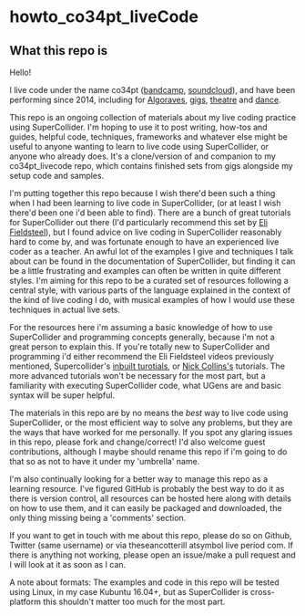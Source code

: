 # howto_co34pt_liveCode
## What this repo is

Hello!

I live code under the name co34pt ([bandcamp](http://co34pt.bandcamp.com), [soundcloud](http://soundcloud.com/co-3-4-pt)), and have been performing since 2014, including for [Algoraves](https://co34pt.bandcamp.com/album/live-transmediale-algorave-haus-der-kulturen-der-welt-berlin-3-2-17), [gigs](https://co34pt.bandcamp.com/album/live-koan-1-openings-the-globe-jazz-co-op-22nd-april-2016), [theatre](http://www.britishtheatreguide.info/reviews/and-all-the-discovery-museu-12713) and [dance](https://vimeo.com/169447822).

This repo is an ongoing collection of materials about my live coding practice using SuperCollider. I'm hoping to use it to post writing, how-tos and guides, helpful code, techniques, frameworks and whatever else might be useful to anyone wanting to learn to live code using SuperCollider, or anyone who already does. It's a clone/version of and companion to my co34pt_livecode repo, which contains finished sets from gigs alongside my setup code and samples.

I'm putting together this repo because I wish there'd been such a thing when I had been learning to live code in SuperCollider, (or at least I wish there'd been one i'd been able to find). There are a bunch of great tutorials for SuperCollider out there (I'd particularly recommend this set by [Eli Fieldsteel](https://www.youtube.com/watch?v=yRzsOOiJ_p4&list=PLPYzvS8A_rTaNDweXe6PX4CXSGq4iEWYC)), but I found advice on live coding in SuperCollider reasonably hard to come by, and was fortunate enough to have an experienced live coder as a teacher. An awful lot of the examples I give and techniques I talk about can be found in the documentation of SuperCollider, but finding it can be a little frustrating and examples can often be written in quite different styles. I'm aiming for this repo to be a curated set of resources following a central style, with various parts of the language explained in the context of the kind of live coding I do, with musical examples of how I would use these techniques in actual live sets.

For the resources here i'm assuming a basic knowledge of how to use SuperCollider and programming concepts generally, because i'm not a great person to explain this. If you're totally new to SuperCollider and programming i'd either recommend the Eli Fieldsteel videos previously mentioned, Supercollider's [inbuilt turotials](http://supercollider.svn.sourceforge.net/viewvc/supercollider/trunk/common/build/Help/Tutorials/Getting-Started/Getting%20Started%20With%20SC.html), or [Nick Collins's](http://composerprogrammer.com/teaching/supercollider/sctutorial/tutorial.html) tutorials. The more advanced tutorials won't be necessary for the most part, but a familiarity with executing SuperCollider code, what UGens are and basic syntax will be super helpful.

The materials in this repo are by no means the _best_ way to live code using SuperCollider, or the most efficient way to solve any problems, but they are the ways that have worked for me personally. If you spot any glaring issues in this repo, please fork and change/correct! I'd also welcome guest contributions, although I maybe should rename this repo if i'm going to do that so as not to have it under my 'umbrella' name.

I'm also continually looking for a better way to manage this repo as a learning resource. I've figured GitHub is probably the best way to do it as there is version control, all resources can be hosted here along with details on how to use them, and it can easily be packaged and downloaded, the only thing missing being a 'comments' section.

If you want to get in touch with me about this repo, please do so on Github, Twitter (same username) or via theseancotterill atsymbol live period com. If there is anything not working, please open an issue/make a pull request and I will look at it as soon as I can.

A note about formats: The examples and code in this repo will be tested using Linux, in my case Kubuntu 16.04+, but as SuperCollider is cross-platform this shouldn't matter too much for the most part.
